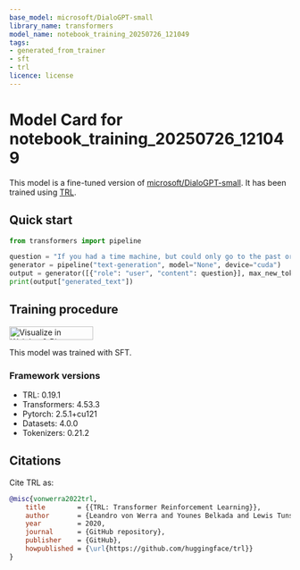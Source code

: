 ```yaml
---
base_model: microsoft/DialoGPT-small
library_name: transformers
model_name: notebook_training_20250726_121049
tags:
- generated_from_trainer
- sft
- trl
licence: license
---
```


# Model Card for notebook_training_20250726_121049

This model is a fine-tuned version of [microsoft/DialoGPT-small](https://huggingface.co/microsoft/DialoGPT-small).
It has been trained using [TRL](https://github.com/huggingface/trl).

## Quick start

```python
from transformers import pipeline

question = "If you had a time machine, but could only go to the past or the future once and never return, which would you choose and why?"
generator = pipeline("text-generation", model="None", device="cuda")
output = generator([{"role": "user", "content": question}], max_new_tokens=128, return_full_text=False)[0]
print(output["generated_text"])
```

## Training procedure

[<img src="https://raw.githubusercontent.com/wandb/assets/main/wandb-github-badge-28.svg" alt="Visualize in Weights & Biases" width="150" height="24"/>](https://wandb.ai/taminul/medical-llm-finetuning/runs/fu7ly1wh) 


This model was trained with SFT.

### Framework versions

- TRL: 0.19.1
- Transformers: 4.53.3
- Pytorch: 2.5.1+cu121
- Datasets: 4.0.0
- Tokenizers: 0.21.2

## Citations



Cite TRL as:
    
```bibtex
@misc{vonwerra2022trl,
	title        = {{TRL: Transformer Reinforcement Learning}},
	author       = {Leandro von Werra and Younes Belkada and Lewis Tunstall and Edward Beeching and Tristan Thrush and Nathan Lambert and Shengyi Huang and Kashif Rasul and Quentin Gallou{\'e}dec},
	year         = 2020,
	journal      = {GitHub repository},
	publisher    = {GitHub},
	howpublished = {\url{https://github.com/huggingface/trl}}
}
```